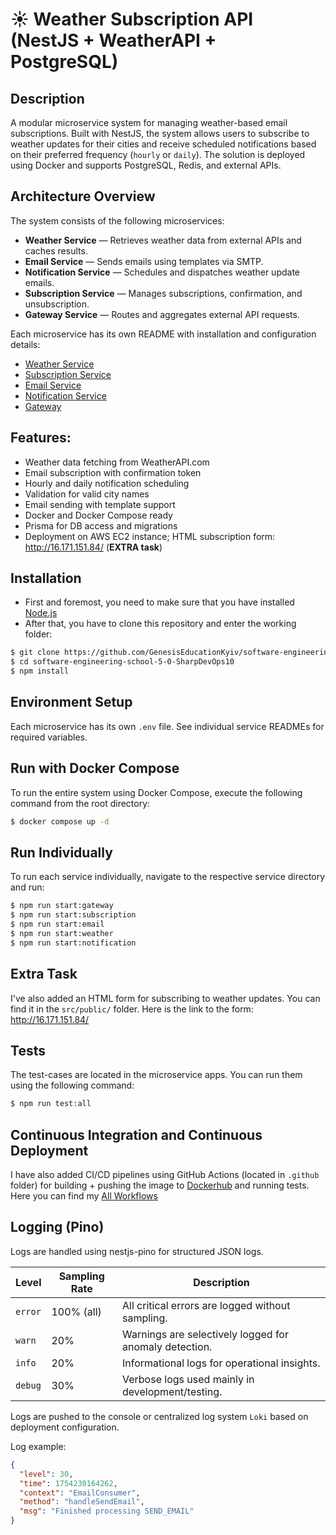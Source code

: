 # ☀️ Weather Subscription API (NestJS + WeatherAPI + PostgreSQL)

## Description

A modular microservice system for managing weather-based email subscriptions. Built with NestJS, the system allows users
to subscribe to weather updates for their cities and receive scheduled notifications based on their preferred
frequency (`hourly` or `daily`). The solution is deployed using Docker and supports PostgreSQL, Redis, and external
APIs.

## Architecture Overview

The system consists of the following microservices:

* **Weather Service** — Retrieves weather data from external APIs and caches results.
* **Email Service** — Sends emails using templates via SMTP.
* **Notification Service** — Schedules and dispatches weather update emails.
* **Subscription Service** — Manages subscriptions, confirmation, and unsubscription.
* **Gateway Service** — Routes and aggregates external API requests.

Each microservice has its own README with installation and configuration details:

* [Weather Service](apps/weather/README.md)
* [Subscription Service](apps/subscription/README.md)
* [Email Service](apps/email/README.md)
* [Notification Service](apps/notification/README.md)
* [Gateway](apps/gateway/README.md)

## Features:

* Weather data fetching from WeatherAPI.com
* Email subscription with confirmation token
* Hourly and daily notification scheduling
* Validation for valid city names
* Email sending with template support
* Docker and Docker Compose ready
* Prisma for DB access and migrations
* Deployment on AWS EC2 instance; HTML subscription form: http://16.171.151.84/ (**EXTRA task**)

## Installation

* First and foremost, you need to make sure that you have installed [Node.js](https://nodejs.org/en)
* After that, you have to clone this repository and enter the working folder:

```bash
$ git clone https://github.com/GenesisEducationKyiv/software-engineering-school-5-0-SharpDevOps10.git
$ cd software-engineering-school-5-0-SharpDevOps10
$ npm install
```

## Environment Setup

Each microservice has its own `.env` file. See individual service READMEs for required variables.

## Run with Docker Compose

To run the entire system using Docker Compose, execute the following command from the root directory:

```bash
$ docker compose up -d
```

## Run Individually

To run each service individually, navigate to the respective service directory and run:

```bash
$ npm run start:gateway
$ npm run start:subscription
$ npm run start:email
$ npm run start:weather
$ npm run start:notification
```

## Extra Task

I've also added an HTML form for subscribing to weather updates. You can find it in the `src/public/` folder. Here
is the link to the form: http://16.171.151.84/

## Tests

The test-cases are located in the microservice apps. You can run them using the following command:

```bash
$ npm run test:all
```

## Continuous Integration and Continuous Deployment

I have also added CI/CD pipelines using GitHub Actions (located in `.github` folder) for building + pushing the image to
[Dockerhub](https://hub.docker.com/repository/docker/rerorerio8/genesis-case-task/general) and running tests. Here you
can find my [All Workflows](https://github.com/SharpDevOps10/genesis-case-task/actions)

## Logging (Pino)

Logs are handled using nestjs-pino for structured JSON logs.

| Level   | Sampling Rate | Description                                            |
|---------|---------------|--------------------------------------------------------|
| `error` | 100% (all)    | All critical errors are logged without sampling.       |
| `warn`  | 20%           | Warnings are selectively logged for anomaly detection. |
| `info`  | 20%           | Informational logs for operational insights.           |
| `debug` | 30%           | Verbose logs used mainly in development/testing.       |

Logs are pushed to the console or centralized log system `Loki` based on deployment configuration.

Log example:

```json
{
  "level": 30,
  "time": 1754230164262,
  "context": "EmailConsumer",
  "method": "handleSendEmail",
  "msg": "Finished processing SEND_EMAIL"
}
```
